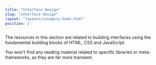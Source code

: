 ```yaml
---
title: "Interface Design"
slug: "interface-design"
layout: "layouts/category-home.html"
position: 2
---
```


The resources in this section are related to building interfaces using the fundamental building blocks of HTML, CSS and JavaScript.

You won't find any reading material related to specific libraries or meta-frameworks, as they are far more transient.
